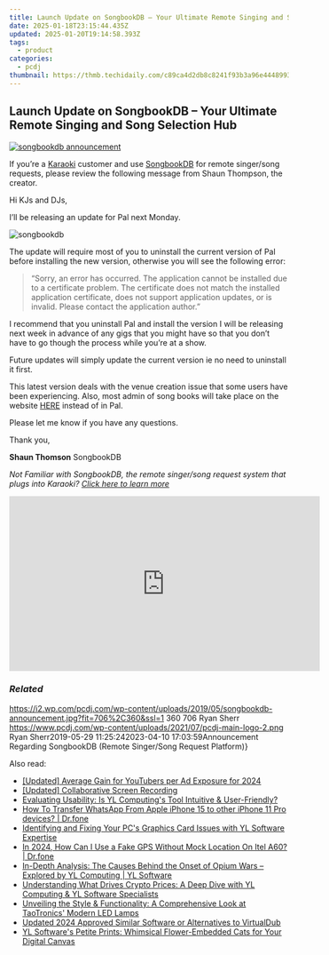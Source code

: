 ```yaml
---
title: Launch Update on SongbookDB – Your Ultimate Remote Singing and Song Selection Hub
date: 2025-01-18T23:15:44.435Z
updated: 2025-01-20T19:14:58.393Z
tags:
  - product
categories:
  - pcdj
thumbnail: https://thmb.techidaily.com/c89ca4d2db8c8241f93b3a96e44489938109c01f6c557fc5515bb23aae45515d.JPG
---
```


## Launch Update on SongbookDB – Your Ultimate Remote Singing and Song Selection Hub

[![songbookdb announcement](https://i2.wp.com/pcdj.com/wp-content/uploads/2019/05/songbookdb-announcement.jpg?resize=706%2C321&ssl=1)](https://i2.wp.com/pcdj.com/wp-content/uploads/2019/05/songbookdb-announcement.jpg?fit=706%2C360&ssl=1 "songbookdb announcement")

If you’re a [Karaoki](https://tools.techidaily.com/pcdj/products/) customer and use [SongbookDB](https://tools.techidaily.com/pcdj/products/) for remote singer/song requests, please review the following message from Shaun Thompson, the creator.

Hi KJs and DJs,

I’ll be releasing an update for Pal next Monday.

![](https://i0.wp.com/pcdj.com/wp-content/uploads/2014/10/songbookdb.jpg?fit=251%2C300&ssl=1 "songbookdb")

The update will require most of you to uninstall the current version of Pal before installing the new version, otherwise you will see the following error:

> “Sorry, an error has occurred. The application cannot be installed due to a certificate problem. The certificate does not match the installed application certificate, does not support application updates, or is invalid. Please contact the application author.”

I recommend that you uninstall Pal and install the version I will be releasing next week in advance of any gigs that you might have so that you don’t have to go though the process while you’re at a show.

Future updates will simply update the current version ie no need to uninstall it first.

This latest version deals with the venue creation issue that some users have been experiencing. Also, most admin of song books will take place on the website [HERE](https://www.songbookdb.com/dashboard) instead of in Pal.

Please let me know if you have any questions.

Thank you,

**Shaun Thomson** 
SongbookDB

_Not Familiar with SongbookDB, the remote singer/song request system that plugs into Karaoki? [Click here to learn more](https://tools.techidaily.com/pcdj/products/)_

<!-- affiliate ads begin -->
<iframe width="560" height="315" src="https://www.youtube.com/embed/n-66V-LRK3Y?si=fNeB2pXCePeQli6E" title="YouTube video player" frameborder="0" allow="accelerometer; autoplay; clipboard-write; encrypted-media; gyroscope; picture-in-picture; web-share" referrerpolicy="strict-origin-when-cross-origin" allowfullscreen></iframe>
<!-- affiliate ads end -->

### _Related_

https://i2.wp.com/pcdj.com/wp-content/uploads/2019/05/songbookdb-announcement.jpg?fit=706%2C360&ssl=1 360 706 Ryan Sherr https://www.pcdj.com/wp-content/uploads/2021/07/pcdj-main-logo-2.png Ryan Sherr2019-05-29 11:25:242023-04-10 17:03:59Announcement Regarding SongbookDB (Remote Singer/Song Request Platform)}

<ins class="adsbygoogle"
     style="display:block"
     data-ad-format="autorelaxed"
     data-ad-client="ca-pub-7571918770474297"
     data-ad-slot="1223367746"></ins>

<ins class="adsbygoogle"
     style="display:block"
     data-ad-client="ca-pub-7571918770474297"
     data-ad-slot="8358498916"
     data-ad-format="auto"
     data-full-width-responsive="true"></ins>

<span class="atpl-alsoreadstyle">Also read:</span>
<div><ul>
<li><a href="https://youtube-webster.techidaily.com/ed-average-gain-for-youtubers-per-ad-exposure-for-2024/"><u>[Updated] Average Gain for YouTubers per Ad Exposure for 2024</u></a></li>
<li><a href="https://desktop-recording.techidaily.com/updated-collaborative-screen-recording/"><u>[Updated] Collaborative Screen Recording</u></a></li>
<li><a href="https://win-exclusive.techidaily.com/evaluating-usability-is-yl-computings-tool-intuitive-and-user-friendly/"><u>Evaluating Usability: Is YL Computing's Tool Intuitive & User-Friendly?</u></a></li>
<li><a href="https://techidaily.com/how-to-transfer-whatsapp-from-apple-iphone-15-to-other-iphone-11-pro-devices-drfone-by-drfone-transfer-whatsapp-from-ios-transfer-whatsapp-from-ios/"><u>How To Transfer WhatsApp From Apple iPhone 15 to other iPhone 11 Pro devices? | Dr.fone</u></a></li>
<li><a href="https://win-exclusive.techidaily.com/identifying-and-fixing-your-pcs-graphics-card-issues-with-yl-software-expertise/"><u>Identifying and Fixing Your PC's Graphics Card Issues with YL Software Expertise</u></a></li>
<li><a href="https://review-topics.techidaily.com/in-2024-how-can-i-use-a-fake-gps-without-mock-location-on-itel-a60-drfone-by-drfone-virtual-android/"><u>In 2024, How Can I Use a Fake GPS Without Mock Location On Itel A60? | Dr.fone</u></a></li>
<li><a href="https://win-exclusive.techidaily.com/in-depth-analysis-the-causes-behind-the-onset-of-opium-wars-explored-by-yl-computing-yl-software/"><u>In-Depth Analysis: The Causes Behind the Onset of Opium Wars – Explored by YL Computing | YL Software</u></a></li>
<li><a href="https://win-exclusive.techidaily.com/understanding-what-drives-crypto-prices-a-deep-dive-with-yl-computing-and-yl-software-specialists/"><u>Understanding What Drives Crypto Prices: A Deep Dive with YL Computing & YL Software Specialists</u></a></li>
<li><a href="https://fake-location.techidaily.com/unveiling-the-style-and-functionality-a-comprehensive-look-at-taotronics-modern-led-lamps/"><u>Unveiling the Style & Functionality: A Comprehensive Look at TaoTronics' Modern LED Lamps</u></a></li>
<li><a href="https://video-content-creator.techidaily.com/updated-2024-approved-similar-software-or-alternatives-to-virtualdub/"><u>Updated 2024 Approved Similar Software or Alternatives to VirtualDub</u></a></li>
<li><a href="https://win-exclusive.techidaily.com/yl-softwares-petite-prints-whimsical-flower-embedded-cats-for-your-digital-canvas/"><u>YL Software's Petite Prints: Whimsical Flower-Embedded Cats for Your Digital Canvas</u></a></li>
</ul></div>

